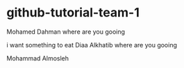 # github-tutorial-team-1

Mohamed Dahman
where are you gooing



i want something to eat
Diaa Alkhatib
where are you gooing

Mohammad Almosleh


